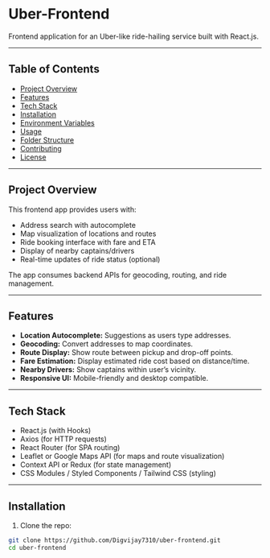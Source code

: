 # Uber-Frontend

Frontend application for an Uber-like ride-hailing service built with React.js.

---

## Table of Contents

- [Project Overview](#project-overview)
- [Features](#features)
- [Tech Stack](#tech-stack)
- [Installation](#installation)
- [Environment Variables](#environment-variables)
- [Usage](#usage)
- [Folder Structure](#folder-structure)
- [Contributing](#contributing)
- [License](#license)

---

## Project Overview

This frontend app provides users with:

- Address search with autocomplete
- Map visualization of locations and routes
- Ride booking interface with fare and ETA
- Display of nearby captains/drivers
- Real-time updates of ride status (optional)

The app consumes backend APIs for geocoding, routing, and ride management.

---

## Features

- **Location Autocomplete:** Suggestions as users type addresses.
- **Geocoding:** Convert addresses to map coordinates.
- **Route Display:** Show route between pickup and drop-off points.
- **Fare Estimation:** Display estimated ride cost based on distance/time.
- **Nearby Drivers:** Show captains within user’s vicinity.
- **Responsive UI:** Mobile-friendly and desktop compatible.

---

## Tech Stack

- React.js (with Hooks)
- Axios (for HTTP requests)
- React Router (for SPA routing)
- Leaflet or Google Maps API (for maps and route visualization)
- Context API or Redux (for state management)
- CSS Modules / Styled Components / Tailwind CSS (styling)

---

## Installation

1. Clone the repo:

```bash
git clone https://github.com/Digvijay7310/uber-frontend.git
cd uber-frontend
```
